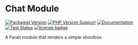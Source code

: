 Chat Module
===========
[![Packagist Version](https://img.shields.io/packagist/v/slothsoft/chat)](https://packagist.org/packages/slothsoft/chat)
[![PHP Version Support](https://img.shields.io/packagist/php-v/slothsoft/chat)](https://www.php.net/)
[![Documentation](https://img.shields.io/badge/docs-reference-blue.svg)](https://faulo.github.io/slothsoft-chat/)
[![Test Status](https://github.com/Faulo/slothsoft-chat/actions/workflows/ci-tests.yml/badge.svg)](https://github.com/Faulo/slothsoft-chat/actions/workflows/ci-tests.yml)
[![license badge](https://img.shields.io/badge/license-MIT-green.svg)](LICENSE)

A Farah module that renders a simple shoutbox.
